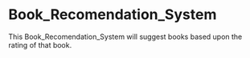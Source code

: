 # Book_Recomendation_System
This Book_Recomendation_System will suggest books based upon the rating of that book.
